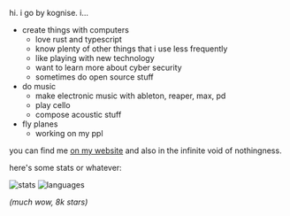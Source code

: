 hi. i go by kognise. i...

- create things with computers
  - love rust and typescript
  - know plenty of other things that i use less frequently
  - like playing with new technology
  - want to learn more about cyber security
  - sometimes do open source stuff
- do music
  - make electronic music with ableton, reaper, max, pd
  - play cello
  - compose acoustic stuff
- fly planes
  - working on my ppl

you can find me [on my website](https://kognise.dev/) and also in the infinite void of nothingness.

here's some stats or whatever:

![stats](https://github-readme-stats.vercel.app/api?username=kognise&custom_title=GitHub%20Stats&count_private=true&show_icons=true&theme=nord&bg_color=-60,0e1420,262c38&icon_color=81A1C1&border_radius=10&border_color=2e3440&hide=contribs&line_height=24&hide_rank=true)
![languages](https://github-readme-stats.vercel.app/api/top-langs/?username=kognise&theme=nord&bg_color=-45,0e1420,1e2430&border_radius=10&border_color=2e3440&layout=compact&card_width=250)

*(much wow, 8k stars)*
